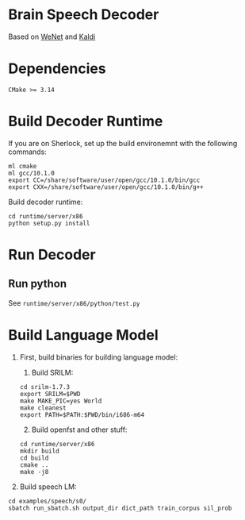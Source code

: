 # Brain Speech Decoder
Based on [WeNet](https://github.com/wenet-e2e/wenet) and [Kaldi](https://github.com/kaldi-asr/kaldi)

# Dependencies
```
CMake >= 3.14
```

# Build Decoder Runtime
If you are on Sherlock, set up the build environemnt with the following commands:
```
ml cmake
ml gcc/10.1.0
export CC=/share/software/user/open/gcc/10.1.0/bin/gcc
export CXX=/share/software/user/open/gcc/10.1.0/bin/g++
```

Build decoder runtime:
```
cd runtime/server/x86
python setup.py install
```

# Run Decoder
## Run python
See `runtime/server/x86/python/test.py`


# Build Language Model
1. First, build binaries for building language model:
    1. Build SRILM:
      ```
      cd srilm-1.7.3
      export SRILM=$PWD
      make MAKE_PIC=yes World
      make cleanest
      export PATH=$PATH:$PWD/bin/i686-m64
      ```

    2. Build openfst and other stuff:
      ```
      cd runtime/server/x86
      mkdir build
      cd build
      cmake ..
      make -j8
      ```

2. Build speech LM:
  ```
  cd examples/speech/s0/
  sbatch run_sbatch.sh output_dir dict_path train_corpus sil_prob
  ```


